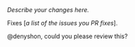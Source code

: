 _Describe your changes here._

Fixes [_a list of the issues you PR fixes_].

@denyshon, could you please review this?
